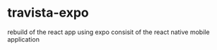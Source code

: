 # travista-expo
rebuild of the react app using expo
consisit of the react native mobile application
